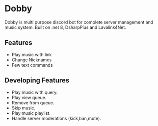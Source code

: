 
# Dobby

Dobby is multi purpose discord bot for complete server management and music system. Built on .net 8, DsharpPlus and Lavalink4Net. 

## Features

- Play music with link
- Change Nicknames
- Few text commands

## Developing Features

- Play music with query.
- Play view queue.
- Remove from queue.
- Skip music.
- Play music playlist.
- Handle server moderations (kick,ban,mute).

